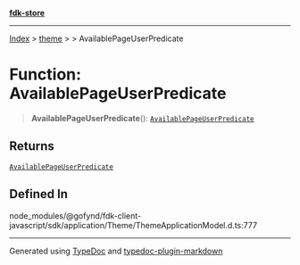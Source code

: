 [**fdk-store**](../../../README.md)
***

[Index](../../../API.md) > [theme](../../README.md) > [<internal>](../README.md) > AvailablePageUserPredicate

# Function: AvailablePageUserPredicate

> **AvailablePageUserPredicate**(): [`AvailablePageUserPredicate`](../type-aliases/type-alias.AvailablePageUserPredicate.md)

## Returns

[`AvailablePageUserPredicate`](../type-aliases/type-alias.AvailablePageUserPredicate.md)

## Defined In

node\_modules/@gofynd/fdk-client-javascript/sdk/application/Theme/ThemeApplicationModel.d.ts:777

***
Generated using [TypeDoc](https://typedoc.org/) and [typedoc-plugin-markdown](https://www.npmjs.com/package/typedoc-plugin-markdown)
